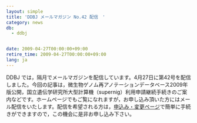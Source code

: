 ```yaml
---
layout: simple
title: 'DDBJ メールマガジン No.42 配信　'
category: news
db:
  - ddbj


date: 2009-04-27T00:00:00+09:00
retire_time: 2009-04-27T00:00:00+09:00
lang: ja
---
```


DDBJ では，隔月でメールマガジンを配信しています。4月27日に第42号を配信しました。今回の記事は，微生物ゲノム再アノテーションデータベース2009年版公開，国立遺伝学研究所大型計算機（supernig）利用申請継続手続きのご案内などです。ホームページでもご覧になれますが，お申し込み頂いた方にはメール配信をいたします。配信を希望される方は，<a href="/subscribe-ddbj.html">申込み・変更ページ</a>で簡単に手続きができますので，この機会に是非お申し込み下さい。
